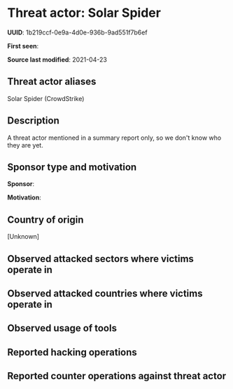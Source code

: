 # Threat actor: Solar Spider

**UUID**: 1b219ccf-0e9a-4d0e-936b-9ad551f7b6ef

**First seen**: 

**Source last modified**: 2021-04-23

## Threat actor aliases

Solar Spider (CrowdStrike)

## Description

A threat actor mentioned in a summary report only, so we don't know who they are yet.

## Sponsor type and motivation

**Sponsor**: 

**Motivation**: 


## Country of origin

[Unknown]

## Observed attacked sectors where victims operate in



## Observed attacked countries where victims operate in



## Observed usage of tools



## Reported hacking operations



## Reported counter operations against threat actor





